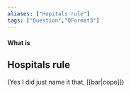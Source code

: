 ```yaml
---
aliases: ["Hopitals rule"]
tags: ["Question","QFormat3"]
---
```


#### What is
## Hospitals rule
(Yes I did just name it that, [[bar|cope]])